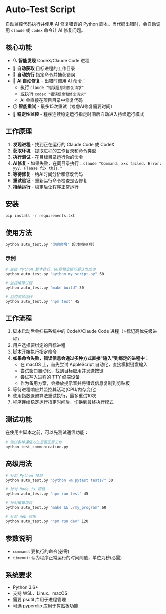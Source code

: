 # Auto-Test Script

自动监控代码执行并使用 AI 修复错误的 Python 脚本。当代码出错时，会自动调用 `claude` 或 `codex` 命令让 AI 修复问题。

## 核心功能

- 🔍 **智能发现** CodeX/Claude Code 进程
- 📁 **自动获取** 目标进程的工作目录
- 🔄 **自动执行** 指定命令并捕获错误
- 🤖 **AI 自动修复** - 出错时调用 AI 命令：
  - 执行 `claude "错误信息和修复请求"`
  - 或执行 `codex "错误信息和修复请求"`
  - AI 会直接在项目目录中修复代码
- ⏱️ **智能重试** - 最多15次重试（考虑AI修复需要时间）
- 🎯 **稳定性监控** - 程序连续稳定运行指定时间后自动进入持续运行模式

## 工作原理

1. **发现进程** - 找到正在运行的 Claude Code 或 CodeX
2. **获取环境** - 提取进程的工作目录和命令类型
3. **执行测试** - 在目标目录运行你的命令
4. **AI修复** - 如果失败，在同目录执行：`claude "Command: xxx failed. Error: yyy. Please fix this."`
5. **等待修复** - 给AI时间分析和修改代码
6. **重试验证** - 重新运行命令检查是否修复
7. **持续运行** - 稳定后让程序正常运行

## 安装

```bash
pip install -r requirements.txt
```

## 使用方法

```bash
python auto_test.py "你的命令" 超时时间(秒)
```

### 示例

```bash
# 监控 Python 脚本执行，60秒稳定运行后认为成功
python auto_test.py "python my_script.py" 60

# 监控编译过程
python auto_test.py "make build" 30

# 监控测试运行
python auto_test.py "npm test" 45
```

## 工作流程

1. 脚本启动后会扫描系统中的 CodeX/Claude Code 进程（⭐标记高优先级进程）
2. 用户选择要绑定的目标进程
3. 脚本开始执行指定命令
4. **如果命令失败，错误信息会通过多种方式直接"输入"到绑定的进程中：**
   - 在 macOS 上，首先尝试 AppleScript 自动化，直接模拟键盘输入
   - 尝试窗口自动化，找到目标应用并发送按键
   - 尝试写入进程的 TTY 终端设备
   - 作为备用方案，会播放提示音并将错误信息复制到剪贴板
5. 等待进程响应并监控其活动(CPU/内存变化)
6. 使用指数退避算法重试执行，最多重试10次
7. 程序连续稳定运行指定时间后，切换到最终执行模式

## 测试功能

在使用主脚本之前，可以先测试通信功能：

```bash
# 测试各种通信方法是否正常工作
python test_communication.py
```

## 高级用法

```bash
# 针对 Python 项目
python auto_test.py "python -m pytest tests/" 30

# 针对 Node.js 项目
python auto_test.py "npm run test" 45

# 针对编译项目
python auto_test.py "make && ./my_program" 60

# 针对 Web 应用
python auto_test.py "npm run dev" 120
```

## 参数说明

- `command`: 要执行的命令(必需)
- `timeout`: 认为程序正常运行的时间阈值，单位为秒(必需)

## 系统要求

- Python 3.6+
- 支持 WSL、Linux、macOS
- 需要 psutil 库用于进程管理
- 可选 pyperclip 库用于剪贴板功能